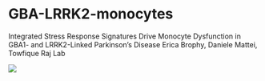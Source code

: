 # GBA-LRRK2-monocytes
Integrated Stress Response Signatures Drive Monocyte Dysfunction in GBA1- and LRRK2-Linked Parkinson’s Disease
Erica Brophy, Daniele Mattei, Towfique Raj Lab 

![](GBA_schematic.png)
